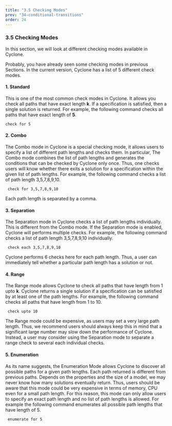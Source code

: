 ```yaml
---
title: "3.5 Checking Modes"
prev: "34-conditional-transitions"
order: 24
---
```


### 3.5 Checking Modes

In this section, we will look at different checking modes available in Cyclone.

Probably, you have already seen some checking modes in previous Sections. In the current version, Cyclone has a list of 5 different check modes.

#### 1. Standard

This is one of the most common check modes in Cyclone. It allows you check all paths that have exact length **k**. If a specification is satisfied, then a single solution is returned. For example, the following command checks all paths that have exact length of **5**.

```cyclone
check for 5 
```

#### 2. Combo

The Combo mode in Cyclone is a special checking mode, it allows users to specify a list of different path lengths and checks them. In particular, The Combo mode combines the list of path lengths and generates the conditions that can be checked by Cyclone only once. Thus, one checks users will know whether there exits a solution for a specification within the given list of path lengths. For example, the following command checks a list of path length 3,5,7,8,9,10.

```cyclone
 check for 3,5,7,8,9,10
```

Each path length is separated by a comma.

#### 3. Separation

The Separation mode in Cyclone checks a list of path lengths individually. This is different from the Combo mode. If the Separation mode is enabled, Cyclone will performs multiple checks. For example, the following command checks a list of path length 3,5,7,8,9,10 individually.

```cyclone
 check each 3,5,7,8,9,10
```

Cyclone performs 6 checks here for each path length. Thus, a user can immediately tell whether a particular path length has a solution or not.

#### 4. Range

The Range mode allows Cyclone to check all paths that have length from 1 upto **k**. Cyclone returns a single solution if a specification can be satisfied by at least one of the path lengths. For example, the following command checks all paths that have length from 1 to 10.

```cyclone
 check upto 10
```

The Range mode could be expensive, as users may set a very large path length. Thus, we recommend users should always keep this in mind that a significant large number may slow down the performance of Cyclone. Instead, a user may consider using the Separation mode to separate a range check to several each individual checks.

#### 5. Enumeration

As its name suggests, the Enumeration Mode allows Cyclone to discover all possible paths for a given path lengths. Each path returned is different from previous paths. Depends on the properties and the size of a model, we may never know how many solutions eventually return. Thus, users should be aware that this mode could be very expensive in terms of memory, CPU even for a small path length. For this reason, this mode can only allow users to specify an exact path length and no list of path lengths is allowed. For example the following command enumerates all possible path lengths that have length of 5.

```cyclone
 enumerate for 5
```